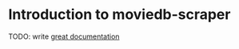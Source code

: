 # Introduction to moviedb-scraper

TODO: write [great documentation](http://jacobian.org/writing/great-documentation/what-to-write/)
